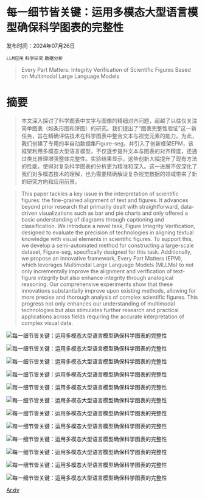 # 每一细节皆关键：运用多模态大型语言模型确保科学图表的完整性

发布时间：2024年07月26日

`LLM应用` `科学研究` `数据分析`

> Every Part Matters: Integrity Verification of Scientific Figures Based on Multimodal Large Language Models

# 摘要

> 本文深入探讨了科学图表中文字与图像的精细对齐问题，超越了以往仅关注简单图表（如条形图和饼图）的研究。我们提出了“图表完整性验证”这一新任务，旨在精确评估技术在科学图表中整合文本与视觉元素的能力。为此，我们创建了专用的半自动数据集Figure-seg，并引入了创新框架EPM，该框架利用多模态大型语言模型，不仅逐步提升文本与图表的对齐精度，还通过类比推理增强整体完整性。实验结果显示，这些创新大幅提升了现有方法的性能，使得对复杂科学图表的分析更为精准和深入。这一进展不仅深化了我们对多模态技术的理解，也为需要精确解读复杂视觉数据的领域带来了新的研究方向和应用前景。

> This paper tackles a key issue in the interpretation of scientific figures: the fine-grained alignment of text and figures. It advances beyond prior research that primarily dealt with straightforward, data-driven visualizations such as bar and pie charts and only offered a basic understanding of diagrams through captioning and classification. We introduce a novel task, Figure Integrity Verification, designed to evaluate the precision of technologies in aligning textual knowledge with visual elements in scientific figures. To support this, we develop a semi-automated method for constructing a large-scale dataset, Figure-seg, specifically designed for this task. Additionally, we propose an innovative framework, Every Part Matters (EPM), which leverages Multimodal Large Language Models (MLLMs) to not only incrementally improve the alignment and verification of text-figure integrity but also enhance integrity through analogical reasoning. Our comprehensive experiments show that these innovations substantially improve upon existing methods, allowing for more precise and thorough analysis of complex scientific figures. This progress not only enhances our understanding of multimodal technologies but also stimulates further research and practical applications across fields requiring the accurate interpretation of complex visual data.

![每一细节皆关键：运用多模态大型语言模型确保科学图表的完整性](../../../paper_images/2407.18626/x1.png)

![每一细节皆关键：运用多模态大型语言模型确保科学图表的完整性](../../../paper_images/2407.18626/x2.png)

![每一细节皆关键：运用多模态大型语言模型确保科学图表的完整性](../../../paper_images/2407.18626/x3.png)

![每一细节皆关键：运用多模态大型语言模型确保科学图表的完整性](../../../paper_images/2407.18626/x4.png)

![每一细节皆关键：运用多模态大型语言模型确保科学图表的完整性](../../../paper_images/2407.18626/x5.png)

![每一细节皆关键：运用多模态大型语言模型确保科学图表的完整性](../../../paper_images/2407.18626/x6.png)

![每一细节皆关键：运用多模态大型语言模型确保科学图表的完整性](../../../paper_images/2407.18626/x7.png)

![每一细节皆关键：运用多模态大型语言模型确保科学图表的完整性](../../../paper_images/2407.18626/x8.png)

![每一细节皆关键：运用多模态大型语言模型确保科学图表的完整性](../../../paper_images/2407.18626/x9.png)

![每一细节皆关键：运用多模态大型语言模型确保科学图表的完整性](../../../paper_images/2407.18626/x10.png)

![每一细节皆关键：运用多模态大型语言模型确保科学图表的完整性](../../../paper_images/2407.18626/x11.png)

![每一细节皆关键：运用多模态大型语言模型确保科学图表的完整性](../../../paper_images/2407.18626/x12.png)

[Arxiv](https://arxiv.org/abs/2407.18626)